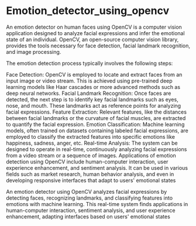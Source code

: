 
# Emotion_detector_using_opencv

An emotion detector on human faces using OpenCV is a computer vision application designed to analyze facial expressions and infer the emotional state of an individual. OpenCV, an open-source computer vision library, provides the tools necessary for face detection, facial landmark recognition, and image processing.

The emotion detection process typically involves the following steps:

Face Detection: OpenCV is employed to locate and extract faces from an input image or video stream. This is achieved using pre-trained deep learning models like Haar cascades or more advanced methods such as deep neural networks.
Facial Landmark Recognition: Once faces are detected, the next step is to identify key facial landmarks such as eyes, nose, and mouth. These landmarks act as reference points for analyzing facial expressions.
Feature Extraction: Relevant features, like the distances between facial landmarks or the curvature of facial muscles, are extracted to quantify the facial expression.
Emotion Classification: Machine learning models, often trained on datasets containing labeled facial expressions, are employed to classify the extracted features into specific emotions like happiness, sadness, anger, etc.
Real-time Analysis: The system can be designed to operate in real-time, continuously analyzing facial expressions from a video stream or a sequence of images.
Applications of emotion detection using OpenCV include human-computer interaction, user experience enhancement, and sentiment analysis. It can be used in various fields such as market research, human behavior analysis, and even in developing responsive interfaces that adapt to users' emotional states




An emotion detector using OpenCV analyzes facial expressions by detecting faces, recognizing landmarks, and classifying features into emotions with machine learning. This real-time system finds applications in human-computer interaction, sentiment analysis, and user experience enhancement, adapting interfaces based on users' emotional states
